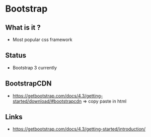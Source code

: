 # Bootstrap

## What is it ?

- Most popular css framework

## Status

- Bootstrap 3 currently


## BootstrapCDN

- https://getbootstrap.com/docs/4.3/getting-started/download/#bootstrapcdn => copy paste in html

## Links

- https://getbootstrap.com/docs/4.3/getting-started/introduction/

